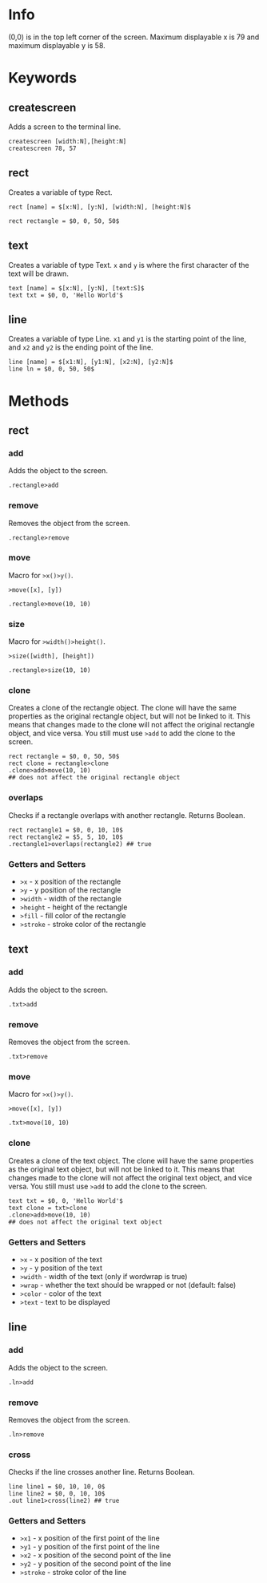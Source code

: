 # Info
(0,0) is in the top left corner of the screen. Maximum displayable x is 79 and maximum displayable y is 58.
# Keywords
## createscreen
Adds a screen to the terminal line.
```
createscreen [width:N],[height:N]
createscreen 78, 57
```
## rect
Creates a variable of type Rect.
```
rect [name] = $[x:N], [y:N], [width:N], [height:N]$

rect rectangle = $0, 0, 50, 50$
```
## text
Creates a variable of type Text. `x` and `y` is where the first character of the text will be drawn.
```
text [name] = $[x:N], [y:N], [text:S]$
text txt = $0, 0, 'Hello World'$
```
## line
Creates a variable of type Line. `x1` and `y1` is the starting point of the line, and `x2` and `y2` is the ending point of the line.
```
line [name] = $[x1:N], [y1:N], [x2:N], [y2:N]$
line ln = $0, 0, 50, 50$
```
# Methods
## rect
### add
Adds the object to the screen.
```
.rectangle>add
```
### remove
Removes the object from the screen.
```
.rectangle>remove
```
### move
Macro for `>x()>y()`.
```
>move([x], [y])

.rectangle>move(10, 10)
```
### size
Macro for `>width()>height()`.
```
>size([width], [height])

.rectangle>size(10, 10)
```
### clone
Creates a clone of the rectangle object. The clone will have the same properties as the original rectangle object, but will not be linked to it. This means that changes made to the clone will not affect the original rectangle object, and vice versa. You still must use `>add` to add the clone to the screen.
```
rect rectangle = $0, 0, 50, 50$
rect clone = rectangle>clone
.clone>add>move(10, 10)
## does not affect the original rectangle object
```
### overlaps
Checks if a rectangle overlaps with another rectangle. Returns Boolean.
```
rect rectangle1 = $0, 0, 10, 10$
rect rectangle2 = $5, 5, 10, 10$
.rectangle1>overlaps(rectangle2) ## true
```
### Getters and Setters
* `>x` - x position of the rectangle
* `>y` - y position of the rectangle
* `>width` - width of the rectangle
* `>height` - height of the rectangle
* `>fill` - fill color of the rectangle
* `>stroke` - stroke color of the rectangle
## text
### add
Adds the object to the screen.
```
.txt>add
```
### remove
Removes the object from the screen.
```
.txt>remove
```
### move
Macro for `>x()>y()`.
```
>move([x], [y])

.txt>move(10, 10)
```
### clone
Creates a clone of the text object. The clone will have the same properties as the original text object, but will not be linked to it. This means that changes made to the clone will not affect the original text object, and vice versa. You still must use `>add` to add the clone to the screen.
```
text txt = $0, 0, 'Hello World'$
text clone = txt>clone
.clone>add>move(10, 10)
## does not affect the original text object
```
### Getters and Setters
* `>x` - x position of the text
* `>y` - y position of the text
* `>width` - width of the text (only if wordwrap is true)
* `>wrap` - whether the text should be wrapped or not (default: false)
* `>color` - color of the text
* `>text` - text to be displayed
## line
### add
Adds the object to the screen.
```
.ln>add
```
### remove
Removes the object from the screen.
```
.ln>remove
```
### cross
Checks if the line crosses another line. Returns Boolean.
```
line line1 = $0, 10, 10, 0$
line line2 = $0, 0, 10, 10$
.out line1>cross(line2) ## true
```
### Getters and Setters
* `>x1` - x position of the first point of the line
* `>y1` - y position of the first point of the line
* `>x2` - x position of the second point of the line
* `>y2` - y position of the second point of the line
* `>stroke` - stroke color of the line


<!-- ## pixel
Creates a variable of type Pixel.
```
pxl [name] = $[x], [y]$
pxl pixel = $0, 0$
``` -->
<!-- ## text
Creates a variable of type Text. `x` and `y` is where the first character of the text will be drawn.
```
text [name] = $[x], [y], [text]$

text text = $0, 0, 'Hello World'$
``` -->
<!-- ## line
Creates a variable of type Line. `x1` and `y1` is the starting point of the line, and `x2` and `y2` is the ending point of the line.
```
line [name] = $[x1], [y1], [x2], [y2]$

line line = $0, 0, 50, 50$
``` -->

<!-- 
# Pixel
Manipulate individual pixels on the screen.
## Methods
### is
Checks if the pixel is the provided color. Returns Boolean.
```
pxl pixel = $0, 0$
#pixel>is('c00')
```
## Getters and Setters
* `>color` - color of the pixel-->
<!--
# Line
## Methods
### render
Renders the line to the screen.
```
line line = $0, 0, 50, 50$
#line>render
```
### clear
Clears the line from the screen.
```
line line = $0, 0, 50, 50$
#line>clear
```
### cross
Checks if the line crosses another line. Returns Boolean.
```
line line1 = $0, 0, 50, 50$
line line2 = $10, 10, 50, 50$
#line1>cross(line2)
```
### intersection
Calculates the intersection point of two lines. Returns an array of two points $x, y$.
```
let line1 = $0, 0, 50, 50$
let line2 = $10, 10, 50, 50$
#line1>intersection(line2)
```
### clone
Creates a clone of the line object. The clone will have the same properties as the original line object, but will not be linked to it. This means that changes made to the clone will not affect the original line object, and vice versa.
```
line line1 = $0, 0, 50, 50$
line line2 = line1>clone
#line2>render>move(10;10)
```
## Getters and Setters
* `>x1` - x position of the first point of the line
* `>y1` - y position of the first point of the line
* `>x2` - x position of the second point of the line
* `>y2` - y position of the second point of the line
* `>text` - text to be displayed on the line
* `>stroke` - stroke color of the line
* `>color` - text color of the line
```
to add:
Line = $[x1], [y1], [x2], [y2]$
methods:
>cross(Line) -> returns boolean
>intersecton(Line) -> returns point of intersection

getter/setters:
>stroke
>x1
>y1
>x2
>y2
``` -->